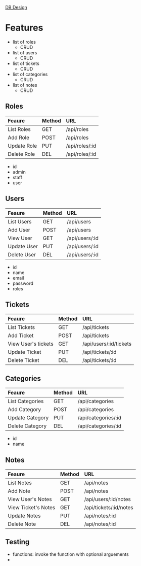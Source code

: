 
[DB Design]("https://app.dbdesigner.net/designer/schema/309981")

# Features

- list of roles
    - CRUD
- list of users
    - CRUD
- list of tickets
    - CRUD
- list of categories
    - CRUD
- list of notes
    - CRUD




## Roles

|Feaure|Method|URL|
|:--|:--|:--|
|List Roles|GET|/api/roles|
|Add Role|POST|/api/roles|
|Update Role|PUT|/api/roles/:id|
|Delete Role|DEL|/api/roles/:id|

- id
- admin
- staff
- user

## Users

|Feaure|Method|URL|
|:--|:--|:--|
|List Users|GET|/api/users|
|Add User|POST|/api/users|
|View User|GET|/api/users/:id|
|Update User|PUT|/api/users/:id|
|Delete User|DEL|/api/users/:id|

- id
- name
- email
- password
- roles


## Tickets

|Feaure|Method|URL|
|:--|:--|:--|
|List Tickets|GET|/api/tickets|
|Add Ticket|POST|/api/tickets|
|View User's tickets|GET|/api/users/:id/tickets|
|Update Ticket|PUT|/api/tickets/:id|
|Delete Ticket|DEL|/api/tickets/:id|

## Categories

|Feaure|Method|URL|
|:--|:--|:--|
|List Categories|GET|/api/categories|
|Add Category|POST|/api/categories|
|Update Category|PUT|/api/categories/:id|
|Delete Category|DEL|/api/categories/:id|

- id
- name

## Notes

|Feaure|Method|URL|
|:--|:--|:--|
|List Notes|GET|/api/notes|
|Add Note|POST|/api/notes|
|View User's Notes|GET|/api/users/:id/notes|
|View Ticket's Notes|GET|/api/tickets/:id/notes|
|Update Notes|PUT|/api/notes/:id|
|Delete Note|DEL|/api/notes/:id|




## Testing

- functions: invoke the function with optional arguements
- 

